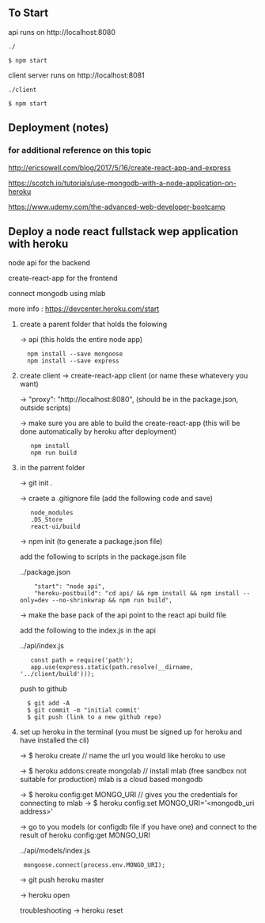 ## To Start

api runs on http://localhost:8080

```
./

$ npm start
```

client server runs on http://localhost:8081

```
./client

$ npm start
```



## Deployment (notes)

### for additional reference on this topic

http://ericsowell.com/blog/2017/5/16/create-react-app-and-express

https://scotch.io/tutorials/use-mongodb-with-a-node-application-on-heroku

https://www.udemy.com/the-advanced-web-developer-bootcamp


## Deploy a node react fullstack wep application with heroku

node api for the backend

create-react-app for the frontend

  connect mongodb using mlab

  more info : 
  https://devcenter.heroku.com/start

1. create a parent folder that holds the folowing

   -> api (this holds the entire node app)
     ```
       npm install --save mongoose
       npm install --save express
     ```

2. create client
   -> create-react-app client (or name these whatevery you want)

   -> "proxy": "http://localhost:8080", (should be in the package.json, outside scripts)

   -> make sure you are able to build the create-react-app (this will be done automatically by heroku after deployment)
     ```
        npm install 
        npm run build 
     ```


2. in the parrent folder 

   -> git init . 

   -> craete a .gitignore file (add the following code and save)

     ```
        node_modules
        .DS_Store
        react-ui/build
     ```

   -> npm init (to generate a package.json file)

      add the following to scripts in the package.json file

      ../package.json

      ```
          "start": "node api", 
          "heroku-postbuild": "cd api/ && npm install && npm install --only=dev --no-shrinkwrap && npm run build",
      ```

   -> make the base pack of the api point to the react api build file

     add the following to the index.js in the api

     ../api/index.js

     ```
        const path = require('path');
        app.use(express.static(path.resolve(__dirname, '../client/build'))); 
     ```

   push to github

   ```
     $ git add -A
     $ git commit -m "initial commit'
     $ git push (link to a new github repo)
   ```

3. set up heroku in the terminal (you must be signed up for heroku and have installed the cli)

   -> $ heroku create <app name>  // name the url you would like heroku to use

   -> $ heroku addons:create mongolab  // install mlab (free sandbox not suitable for production) mlab is a cloud based mongodb

   -> $ heroku config:get MONGO_URI  // gives you the credentials for connecting to mlab
   -> $ heroku config:set MONGO_URI='<mongodb_uri address>'

   -> go to you models (or configdb file if you have one) and connect to the result of heroku config:get MONGO_URI 

     ../api/models/index.js

     ```
      mongoose.connect(process.env.MONGO_URI);
     ```

   -> git push heroku master

   -> heroku open

   troubleshooting
   -> heroku reset


